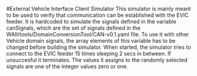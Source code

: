 #External Vehicle Interface Client Simulator
This simulator is mainly meant to be used to verify that communication can be established with the EVIC feeder. It is hardcoded to simulate the signals defined in the variable canSignals,
which are the set of signals defined in the WAII/tools/DomainConversionTool/CAN-v0.1.yaml file. 
To use it with other Vehicle domain signals, the array elements of this variable has to be changed before building the simulator.
When started, the simulator tries to connect to the EVIC feeder 15 times sleeping 2 secs in between. If unsuccesful it terminates.
The values it assigns to the randomly selected signals are one of the integer values zero or one.

